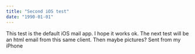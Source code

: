 ```yaml
---
title: "Second iOS test"
date: "1990-01-01"
---
```


<div class="content">
<p>This test is the default iOS mail app. I hope it works ok. The next test will
be an html email from this same client. Then maybe pictures? Sent from my
iPhone</p>
</div>
